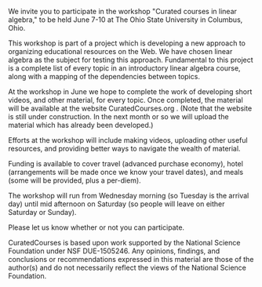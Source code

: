 We invite you to participate in the workshop "Curated courses in
linear algebra," to be held June 7-10 at The Ohio State University in
Columbus, Ohio.

This workshop is part of a project which is developing a new approach
to organizing educational resources on the Web.  We have chosen linear
algebra as the subject for testing this approach.  Fundamental to this
project is a complete list of every topic in an introductory linear
algebra course, along with a mapping of the dependencies between
topics.

At the workshop in June we hope to complete the work of developing
short videos, and other material, for every topic.  Once completed,
the material will be available at the website CuratedCourses.org .
(Note that the website is still under construction.  In the next month
or so we will upload the material which has already been developed.)

Efforts at the workshop will include making videos, uploading other
useful resources, and providing better ways to navigate the wealth of
material.

Funding is available to cover travel (advanced purchase economy),
hotel (arrangements will be made once we know your travel dates), and
meals (some will be provided, plus a per-diem).

The workshop will run from Wednesday morning (so Tuesday is the
arrival day) until mid afternoon on Saturday (so people will leave on
either Saturday or Sunday).

Please let us know whether or not you can participate.

CuratedCourses is based upon work supported by the National Science
Foundation under NSF DUE-1505246.  Any opinions, findings, and
conclusions or recommendations expressed in this material are those of
the author(s) and do not necessarily reflect the views of the National
Science Foundation.
